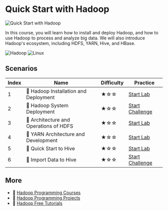 # Quick Start with Hadoop

![Quick Start with Hadoop](https://cover-creator.appbot.io/quick-start-with-hadoop.png)

In this course, you will learn how to install and deploy Hadoop, and how to use Hadoop to process and analyze big data. We will also introduce Hadoop's ecosystem, including HDFS, YARN, Hive, and HBase.

![Hadoop](https://img.shields.io/badge/Hadoop-whitesmoke?style=for-the-badge&logo=hadoop)
![Linux](https://img.shields.io/badge/Linux-whitesmoke?style=for-the-badge&logo=linux)


## Scenarios

|   Index | Name                                  | Difficulty   | Practice                                                                   |
|---------|---------------------------------------|--------------|----------------------------------------------------------------------------|
|       1 | 📖 Hadoop Installation and Deployment  | ★☆☆          | <a target='_blank' href='https://labex.io/labs/272321'>Start Lab</a>       |
|       2 | 🎯 Hadoop System Deployment            | ★☆☆          | <a target='_blank' href='https://labex.io/labs/272365'>Start Challenge</a> |
|       3 | 📖 Architecture and Operations of HDFS | ★☆☆          | <a target='_blank' href='https://labex.io/labs/272320'>Start Lab</a>       |
|       4 | 📖 YARN Architecture and Development   | ★☆☆          | <a target='_blank' href='https://labex.io/labs/272324'>Start Lab</a>       |
|       5 | 📖 Quick Start to Hive                 | ★☆☆          | <a target='_blank' href='https://labex.io/labs/272323'>Start Lab</a>       |
|       6 | 🎯 Import Data to Hive                 | ★☆☆          | <a target='_blank' href='https://labex.io/labs/272367'>Start Challenge</a> |

## More

- 🔗 [Hadoop Programming Courses](https://github.com/labex-labs/awesome-programming-courses)
- 🔗 [Hadoop Programming Projects](https://github.com/labex-labs/awesome-programming-projects)
- 🔗 [Hadoop Free Tutorials](https://github.com/labex-labs/hadoop-free-tutorials)

